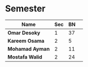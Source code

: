 # Semester
|  Name|Sec  | BN | |
|--|--|--|--|
| **Omar Desoky** |1  |37  |
| **Kareem Osama** |2  |5  |
| **Mohamad Ayman** |2  |11  |
| **Mostafa Walid** |2  |24  |
